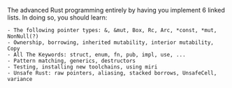 The advanced Rust programming entirely by having you implement 6 linked lists. In doing so, you should learn:

    - The following pointer types: &, &mut, Box, Rc, Arc, *const, *mut, NonNull(?)
    - Ownership, borrowing, inherited mutability, interior mutability, Copy
    - All The Keywords: struct, enum, fn, pub, impl, use, ...
    - Pattern matching, generics, destructors
    - Testing, installing new toolchains, using miri
    - Unsafe Rust: raw pointers, aliasing, stacked borrows, UnsafeCell, variance

